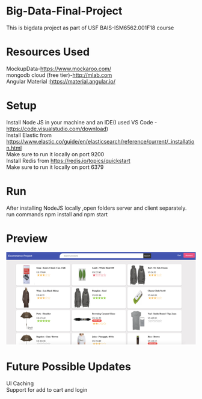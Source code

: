 # Big-Data-Final-Project
This is bigdata project as part of USF BAIS-ISM6562.001F18 course
# Resources Used
MockupData-https://www.mockaroo.com/<br />
mongodb cloud (free tier)-http://mlab.com<br />
Angular Material :https://material.angular.io/
# Setup

Install Node JS in your machine and an IDE(I used VS Code -https://code.visualstudio.com/download)<br />
Install Elastic from https://www.elastic.co/guide/en/elasticsearch/reference/current/_installation.html<br />
Make sure to run it locally on port 9200<br />
 Install Redis from https://redis.io/topics/quickstart<br />
Make sure to run it locally on port 6379

# Run
 After installing NodeJS locally ,open folders server and client separately.<br />
 run commands npm install and npm start
 

# Preview
![alt text](https://raw.githubusercontent.com/AnoopNagaraj/Big-Data-Final-Project/master/data/preview.png)

# Future Possible Updates
UI Caching<br />
Support for add to cart  and login
